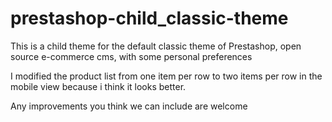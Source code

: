 # prestashop-child_classic-theme
This is a child theme for the default classic theme of Prestashop, open source e-commerce cms,  with some personal preferences

I modified the product list from one item per row to two items per row in the mobile view because i think it looks better.

Any improvements you think we can include are welcome
